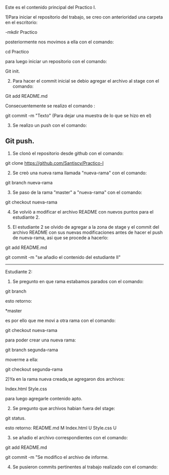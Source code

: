 Este es el contenido principal del Practico I.

1)Para iniciar el repositorio del trabajo, se creo con anterioridad una carpeta en el escritorio:

-mkdir Practico

posteriormente nos movimos a ella con el comando:

cd Practico 

para luego iniciar un repositorio con el comando:

Git init.

2) Para hacer el commit inicial se debio agregar el archivo al stage con el comando:

Git add README.md

Consecuentemente se realizo el comando :

git commit -m "Texto" (Para dejar una muestra de lo que se hizo en el)

3) Se realizo un push con el comando:

Git push.
--------------------------------------------------------------------------------------------------------------


1) Se clonò el repositorio desde github con el comando:

git clone https://github.com/Santiscv/Practico-I

2) Se creò una nueva rama llamada "nueva-rama" con el comando:

git branch nueva-rama

3) Se paso de la rama "master" a "nueva-rama" con el comando:

git checkout nueva-rama

4) Se volviò a modificar el archivo README con nuevos puntos para el estudiante 2.

5) El estudiante 2 se olvido de agregar a la zona de stage y el commit del archivo README con sus nuevas modificaciones antes de hacer el push de nueva-rama, asi que se procede a hacerlo:

git add README.md

git commit -m "se añadio el contenido del estudiante II"

-----------------------------------------------------------------------------------------------------------
Estudiante 2:

1) Se pregunto en que rama estabamos parados con el comando:

git branch

esto retorno:

*master

es por ello que me movi a otra rama con el comando:

git checkout nueva-rama

para poder crear una nueva rama:

git branch segunda-rama

moverme a ella:

git checkout segunda-rama 


2)Ya en la rama nueva creada,se agregaron dos archivos:

Index.html
Style.css

para luego agregarle contenido apto.

2) Se pregunto que archivos habian fuera del stage:

git status.

esto retorno:
README.md M
Index.html U
Style.css U

3) se añadio el archivo correspondientes con el comando:

git add README.md 

git commit -m "Se modifico el archivo de informe.


4) Se pusieron commits pertinentes al trabajo realizado con el comando:



